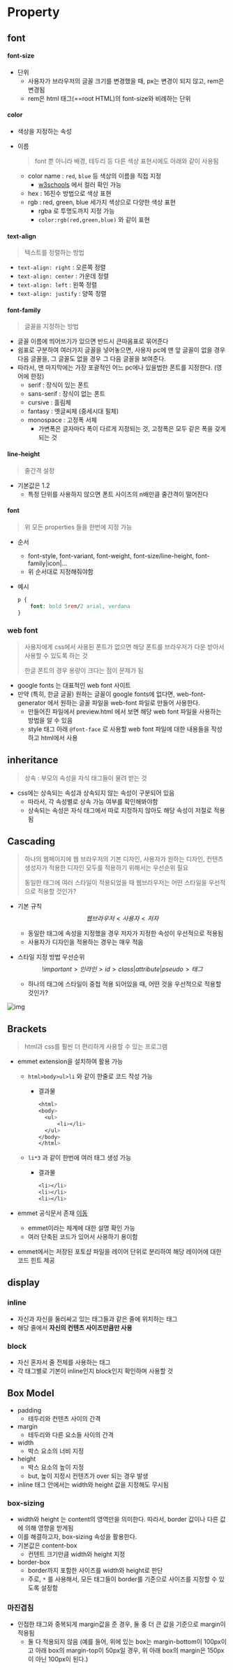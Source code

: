 # Property

## font

#### font-size

- 단위
  - 사용자가 브라우저의 글꼴 크기를 변경했을 때, px는 변경이 되지 않고, rem은 변경됨
  - rem은 html 태그(==root HTML)의 font-size와 비례하는 단위

#### color

- 색상을 지정하는 속성

- 이름

  > font 뿐 아니라 배경, 테두리 등 다른 색상 표현시에도 아래와 같이 사용됨

  - color name : `red`, `blue` 등 색상의 이름을 직접 지정
    - [w3schools](https://www.w3schools.com/colors/colors_names.asp) 에서 컬러 확인 가능
  - hex : 16진수 방법으로 색상 표현
  - rgb : red, green, blue 세가지 색상으로 다양한 색상 표현 
    - rgba 로 투명도까지 지정 가능
    - `color:rgb(red,green,blue)` 와 같이 표현

#### text-align 

> 텍스트를 정렬하는 방법

- `text-align: right` : 오른쪽 정렬
- `text-align: center` : 가운데 정렬
- `text-align: left` : 왼쪽 정렬
- `text-align: justify` : 양쪽 정렬

#### font-family

> 글꼴을 지정하는 방법

- 글꼴 이름에 띄어쓰기가 있으면 반드시 큰따옴표로 묶어준다
- 쉼표로 구분하여 여러가지 글꼴을 넣어놓으면, 사용자 pc에 맨 앞 글꼴이 없을 경우 다음 글꼴을, 그 글꼴도 없을 경우 그 다음 글꼴을 보여준다.
- 따라서, 맨 마지막에는 가장 포괄적인 어느 pc에나 있을법한 폰트를 지정한다. (영어에 한정)
  - serif : 장식이 있는 폰트 
  - sans-serif : 장식이 없는 폰트
  - cursive : 흘림체
  - fantasy : 옛글씨체 (중세시대 필체)
  - monospace : 고정폭 서체 
    - 가변폭은 글자마다 폭이 다르게 지정되는 것, 고정폭은 모두 같은 폭을 갖게 되는 것

#### line-height

> 줄간격 설정

- 기본값은 1.2
  - 특정 단위를 사용하지 않으면 폰트 사이즈의 n배만큼 줄간격이 떨어진다

#### font

> 위 모든 properties 들을 한번에 지정 가능

- 순서

  - font-style, font-variant, font-weight, font-size/line-height, font-family|icon|...
  - 위 순서대로 지정해줘야함

- 예시

  ```css
  p {
      font: bold 5rem/2 arial, verdana 
  }
  ```



### web font

> 사용자에게 css에서 사용된 폰트가 없으면 해당 폰트를 브라우저가 다운 받아서 사용할 수 있도록 하는 것
>
> 한글 폰트의 경우 용량이 크다는 점이 문제가 됨

- google fonts 는 대표적인 web font 사이트
- 만약 (특히, 한글 글꼴) 원하는 글꼴이 google fonts에 없다면, web-font-generator 에서 원하는 글꼴 파일을 web-font 파일로 만들어 사용한다.
  - 만들어진 파일에서 preview.html 에서 보면 해당 web font 파일을 사용하는 방법을 알 수 있음
  - style 태그 아래 `@font-face` 로 사용할 web font 파일에 대한 내용들을 작성하고 html에서 사용



## inheritance

> 상속 : 부모의 속성을 자식 태그들이 물려 받는 것

- css에는 상속되는 속성과 상속되지 않는 속성이 구분되어 있음
  - 따라서, 각 속성별로 상속 가능 여부를 확인해봐야함
  - 상속되는 속성은 자식 태그에서 따로 지정하지 않아도 해당 속성이 저절로 적용됨



## Cascading

> 하나의 웹페이지에 웹 브라우저의 기본 디자인, 사용자가 원하는 디자인, 컨텐츠 생성자가 적용한 디자인 모두를 적용하기 위해서는 우선순위 필요
>
> 동일한 태그에 여러 스타일이 적용되었을 때 웹브라우저는 어떤 스타일을 우선적으로 적용할 것인가?

- 기본 규칙
  $$
  웹브라우저 < 사용자 < 저자
  $$

  - 동일한 태그에 속성을 지정했을 경우 저자가 지정한 속성이 우선적으로 적용됨
  - 사용자가 디자인을 적용하는 경우는 매우 적음

  

- 스타일 지정 방법 우선순위
  $$
  !important>인라인 > id > class|attribute|pseudo > 태그
  $$

  - 하나의 태그에 스타일이 중첩 적용 되어있을 때, 어떤 것을 우선적으로 적용할 것인가?

![img](https://stuffandnonsense.co.uk/archives/images/css-specificity-wars.png)



## Brackets

> html과 css를 훨씬 더 편리하게 사용할 수 있는 프로그램

- emmet extension을 설치하여 활용 가능

  - `html>body>ul>li` 와 같이 한줄로 코드 작성 가능

    - 결과물

      ```css
      <html>
      <body>
      	<ul>
      		<li></li>
      	</ul>
      </body>
      </html>
      ```

  - `li*3` 과 같이 한번에 여러 태그 생성 가능

    - 결과물

      ```css
      <li></li>
      <li></li>
      <li></li>
      ```

- emmet 공식문서 존재 [이동](docs.emmet.io)

  - emmet이라는 체계에 대한 설명 확인 가능
  - 여러 단축된 코드가 있어서 사용하기 용이함

- emmet에서는 저장된 포토샵 파일을 레이어 단위로 분리하여 해당 레이어에 대한 코드 힌트 제공



## display

### inline

- 자신과 자신을 둘러싸고 있는 태그들과 같은 줄에 위치하는 태그
- 해당 줄에서 **자신의 컨텐츠 사이즈만큼만 사용**

### block

- 자신 혼자서 줄 전체를 사용하는 태그
- 각 태그별로 기본이 inline인지 block인지 확인하며 사용할 것



## Box Model

- padding
  - 테두리와 컨텐츠 사이의 간격
- margin
  - 테두리와 다른 요소들 사이의 간격
- width
  - 박스 요소의 너비 지정
- height
  - 박스 요소의 높이 지정
  - but, 높이 지정시 컨텐츠가 over 되는 경우 발생
- inline 태그 안에서는 width와 height 값을 지정해도 무시됨



### box-sizing

- width와 height 는 content의 영역만을 의미한다. 따라서, border 값이나 다른 값에 의해 영향을 받게됨
- 이를 해결하고자, box-sizing 속성을 활용한다.
- 기본값은 content-box 
  - 컨텐트 크기만큼 width와 height 지정
- border-box
  - border까지 포함한 사이즈를 width와 height로 판단
  - 주로, `*` 를 사용해서, 모든 태그들이 border를 기준으로 사이즈를 지정할 수 있도록 설정함



### 마진겹침

- 인접한 태그와 중복되게 margin값을 준 경우, 둘 중 더 큰 값을 기준으로 margin이 적용됨
  - 둘 다 적용되지 않음 (예를 들어, 위에 있는 box는 margin-bottom이 100px이고 아래 box의 margin-top이 50px일 경우, 위 아래 box의 margin은 150px이 아닌 100px이 된다.)

